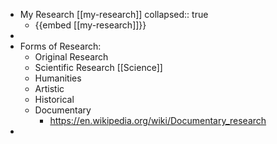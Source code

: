 - My Research [[my-research]]
  collapsed:: true
	- {{embed [[my-research]]}}
-
- Forms of Research:
	- Original Research
	- Scientific Research [[Science]]
	- Humanities
	- Artistic
	- Historical
	- Documentary
		- https://en.wikipedia.org/wiki/Documentary_research
-